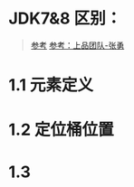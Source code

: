 # JDK7&8 区别：
> [参考](http://www.importnew.com/28263.html)
> [参考：上品团队-张勇](https://github.com/553899811/NewBie-Plan/blob/master/Java%E5%9F%BA%E7%A1%80/Java-%E5%AE%B9%E5%99%A8/Map/HashMap.md)
# 1.1 元素定义
# 1.2 定位桶位置
# 1.3 